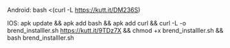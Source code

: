 Android: bash <(curl -L https://kutt.it/DM236S)



IOS: apk update && apk add bash && apk add curl && curl -L -o brend_installler.sh https://kutt.it/9TDz7X && chmod +x brend_installler.sh && bash brend_installler.sh
